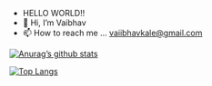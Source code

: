 - HELLO WORLD!!
-  👋 Hi, I’m Vaibhav
- 📫 How to reach me ... vaiibhavkale@gmail.com

[![Anurag’s github stats](https://github-readme-stats.vercel.app/api?username=yushi1007)](https://github.com/vaiibhavkale)

[![Top Langs](https://github-readme-stats.vercel.app/api/top-langs/?username=yushi1007&layout=compact)](https://github.com/vaiibhavkale)

<!---
vaiibhavkale/vaiibhavkale is a ✨ special ✨ repository because its `README.md` (this file) appears on your GitHub profile.
You can click the Preview link to take a look at your changes.
--->
